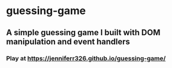 # guessing-game

## A simple guessing game I built with DOM manipulation and event handlers

### Play at https://jenniferr326.github.io/guessing-game/
